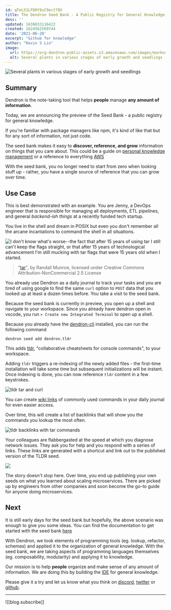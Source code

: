 ```yaml
---
id: qTeL51LFD0Y8uC9ect7QV
title: The Dendron Seed Bank - A Public Registry for General Knowledge
desc: ''
updated: 1638833116422
created: 1624562569744
date: '2021-06-28'
excerpt: "Github for knowledge"
author: "Kevin S Lin"
image:
  url: https://org-dendron-public-assets.s3.amazonaws.com/images/markus-spiske-4PG6wLlVag4-unsplash.jpg
  alt: Several plants in various stages of early growth and seedlings
---
```


![Several plants in various stages of early growth and seedlings](https://org-dendron-public-assets.s3.amazonaws.com/images/markus-spiske-4PG6wLlVag4-unsplash.jpg)


## Summary
Dendron is the note-taking tool that helps **people** manage **any amount of information**. 

Today, we are announcing the preview of the Seed Bank - a public registry for general knowledge. 

If you're familiar with package managers like npm, it's kind of like that but for any sort of information, not just code.

The seed bank makes it easy to **discover, reference, and grow** information on things that you care about. This could be a guide on [personal knowledge management](https://pkm.dendron.so/) or a reference to everything [AWS](https://aws.dendron.so/)

With the seed bank, you no longer need to start from zero when looking stuff up - rather, you have a single source of reference that you can grow over time.

## Use Case

This is best demonstrated with an example. You are Jenny, a DevOps engineer that is responsible for managing all deployments, ETL pipelines, and general *backend-ish things* at a recently funded tech startup. 

You live in the shell and dream in POSIX but even you don't remember all the arcane incantations to command the shell in all situations.

![I don't know what's worse--the fact that after 15 years of using tar I still can't keep the flags straight, or that after 15 years of technological advancement I'm still mucking with tar flags that were 15 years old when I started.](https://imgs.xkcd.com/comics/tar.png)
> "[tar](https://xkcd.com/1168/)", by Randall Munroe, licensed under Creative Commons Attribution-NonCommercial 2.5 License

You already use Dendron as a daily journal to track your tasks and you are tired of using google to find the same `curl` option to `POST` data that you looked up at least a dozen times before. You take a visit to the seed bank. 

Because the seed bank is currently in preview, you open up a shell and navigate to your workspace. Since you already have dendron open in vscode, you run `> Create new Integrated Terminal` to open up a shell. 

Because you already have the [dendron-cli](https://wiki.dendron.so/notes/23a1b942-99af-45c8-8116-4f4bb7dccd21/) installed, you can run the following command

```
dendron seed add dendron.tldr
```

This adds [tldr](https://github.com/tldr-pages/tldr), "collaborative cheatsheets for console commands", to your workspace. 

Adding `tldr` triggers a re-indexing of the newly added files  - the first-time installation will take some time but subsequent initializations will be instant. Once indexing is done, you can now reference `tldr` content in a few keystrokes. 

![tldr tar and curl](https://org-dendron-public-assets.s3.amazonaws.com/images/tldr-lookup.gif)

You can create [wiki links](https://wiki.dendron.so/notes/3472226a-ff3c-432d-bf5d-10926f39f6c2/#wiki-links) of commonly used commands in your daily journal for even easier access.

Over time, this will create a list of backlinks that will show you the commands you lookup the most often.

![tldr backlinks with tar commands](https://org-dendron-public-assets.s3.amazonaws.com/images/tldr-backlinks.gif)

Your colleagues are flabbergasted at the speed at which you diagnose network issues. They ask you for help and you respond with a series of links. These links are generated with a shortcut and link out to the published version of the TLDR seed. 


![](https://org-dendron-public-assets.s3.amazonaws.com/images/tldr-share-link.gif)

The story doesn't stop here. Over time, you end up publishing your own seeds on what you learned about scaling microservices. There are picked up by engineers from other companies and soon become the go-to guide for anyone doing microservices. 

## Next

It is still early days for the seed bank but hopefully, the above scenario was enough to give you some ideas. You can find the documentation to get started with the seed bank [here](https://wiki.dendron.so/notes/6ff8cbb6-e4b8-449b-a967-277b76e4ecef/)

With Dendron, we took elements of programming tools (eg. lookup, refactor, schemas) and applied it to the organization of general knowledge. With the seed bank, we are taking aspects of programming languages themselves (eg. composability, modularity) and applying it to knowledge. 

Our mission is to help **people** organize and make sense of any amount of information.  We are doing this by building the [IDE](https://en.wikipedia.org/wiki/Integrated_development_environment) for general knowledge.

Please give it a try and let us know what you think on [discord](https://link.dendron.so/discord), [twitter](https://link.dendron.so/twitter) or [github](https://link.dendron.so/6WvK).

---

![[blog.subscribe]]